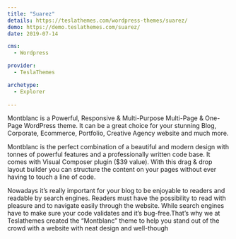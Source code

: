 ```yaml
---
title: "Suarez"
details: https://teslathemes.com/wordpress-themes/suarez/
demo: https://demo.teslathemes.com/suarez/
date: 2019-07-14

cms: 
  - Wordpress

provider: 
  - TeslaThemes

archetype:
  - Explorer
  
---
```


Montblanc is a Powerful, Responsive & Multi-Purpose Multi-Page & One-Page WordPress theme. It can be a great choice for your stunning Blog, Corporate, Ecommerce, Portfolio, Creative Agency website and much more.

Montblanc is the perfect combination of a beautiful and modern design with tonnes of powerful features and a professionally written code base. It comes with Visual Composer plugin ($39 value). With this drag & drop layout builder you can structure the content on your pages without ever having to touch a line of code.

Nowadays it’s really important for your blog to be enjoyable to readers and readable by search engines. Readers must have the possibility to read with pleasure and to navigate easily through the website. While search engines have to make sure your code validates and it’s bug-free.That’s why we at Teslathemes created the “Montblanc” theme to help you stand out of the crowd with a website with neat design and well-though